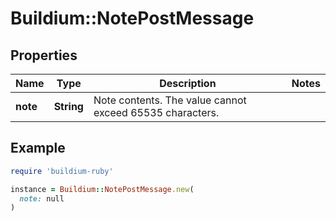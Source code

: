 # Buildium::NotePostMessage

## Properties

| Name | Type | Description | Notes |
| ---- | ---- | ----------- | ----- |
| **note** | **String** | Note contents. The value cannot exceed 65535 characters. |  |

## Example

```ruby
require 'buildium-ruby'

instance = Buildium::NotePostMessage.new(
  note: null
)
```

